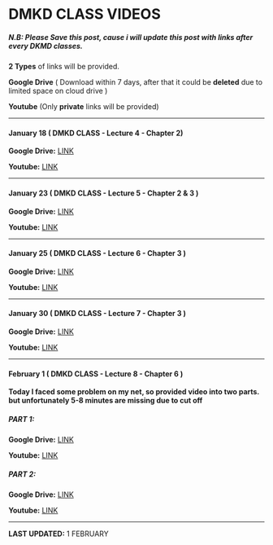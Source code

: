# DMKD CLASS VIDEOS

##### N.B: Please Save this post, cause i will update this post with links after every DKMD classes.  
 
**2 Types** of links will be provided.

**Google Drive** ( Download within 7 days, after that it could be **deleted** due to limited space on cloud drive )

**Youtube** (Only **private** links will be provided)

----------

#### January 18 ( DMKD CLASS - Lecture 4 - Chapter 2)


**Google Drive:** [LINK](https://drive.google.com/file/d/10y3VrjB6gNaKn_DUgfj2mTRGFo5OjwmJ/view?usp=sharing)

**Youtube:**   [LINK](https://youtu.be/ecfdIZusLaw)

----------

#### January 23 ( DMKD CLASS - Lecture 5 - Chapter 2 & 3 )


**Google Drive:** [LINK](https://drive.google.com/file/d/13XpVDcBGsRc8ofXEhQFmwov_B7-1uNe9/view?usp=sharing)

**Youtube:**   [LINK](https://youtu.be/LM5i_aqZKN0)

----------

#### January 25 ( DMKD CLASS - Lecture 6 - Chapter 3 )


**Google Drive:** [LINK](https://drive.google.com/file/d/1vEVSH02DarE2bZ3M5t6nrILzkJ4VcheA/view?usp=sharing)

**Youtube:**   [LINK](https://youtu.be/FdX885EB2kQ)

----------

#### January 30 ( DMKD CLASS - Lecture 7 - Chapter 3 )


**Google Drive:** [LINK](https://drive.google.com/file/d/1ijbd1K5JZEKcgbvepxsH1IKHoQYDa1aR/view?usp=sharing) 

**Youtube:**   [LINK](https://youtu.be/hOaSnNUR0o8)

----------

#### February 1 ( DMKD CLASS - Lecture 8 - Chapter 6 )

**Today I faced some problem on my net, so provided video into two parts. but unfortunately 5-8 minutes are missing due to cut off**

##### PART 1:
**Google Drive:** [LINK](https://drive.google.com/file/d/1_LEjXclRi8SmAH4MiK0VHaIWJ00qHz4B/view?usp=sharing)

**Youtube:**   [LINK](https://youtu.be/_iOORhtt9N8)

##### PART 2:
**Google Drive:** [LINK](https://drive.google.com/file/d/1pyaPgn16P1j0aEHSMAlJARyUF5FXx8Xs/view?usp=sharing)

**Youtube:**   [LINK](https://youtu.be/WyiusqZx8pM)

-------------------------------------------------------------
**LAST UPDATED:** 1 FEBRUARY 
 

